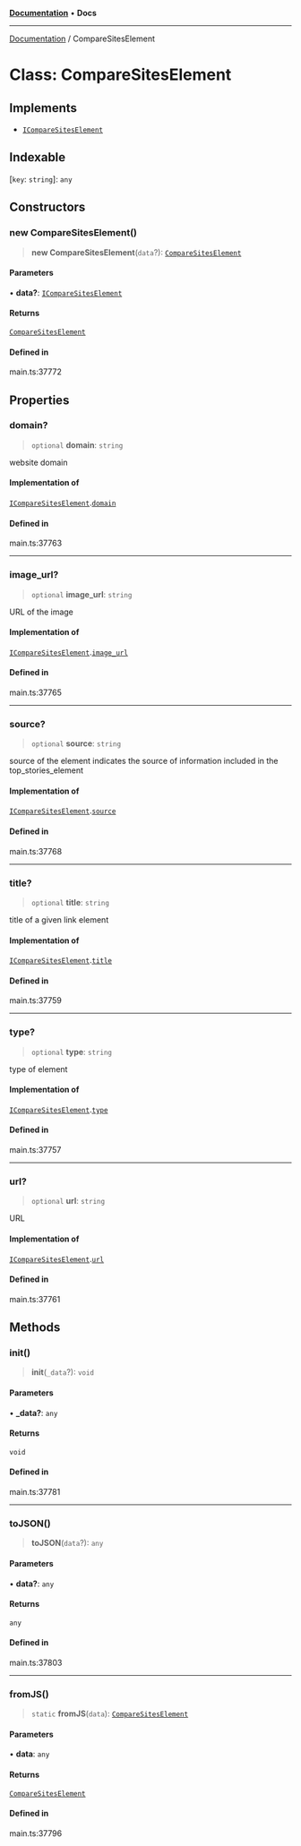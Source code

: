 [**Documentation**](../README.md) • **Docs**

***

[Documentation](../README.md) / CompareSitesElement

# Class: CompareSitesElement

## Implements

- [`ICompareSitesElement`](../interfaces/ICompareSitesElement.md)

## Indexable

 \[`key`: `string`\]: `any`

## Constructors

### new CompareSitesElement()

> **new CompareSitesElement**(`data`?): [`CompareSitesElement`](CompareSitesElement.md)

#### Parameters

• **data?**: [`ICompareSitesElement`](../interfaces/ICompareSitesElement.md)

#### Returns

[`CompareSitesElement`](CompareSitesElement.md)

#### Defined in

main.ts:37772

## Properties

### domain?

> `optional` **domain**: `string`

website domain

#### Implementation of

[`ICompareSitesElement`](../interfaces/ICompareSitesElement.md).[`domain`](../interfaces/ICompareSitesElement.md#domain)

#### Defined in

main.ts:37763

***

### image\_url?

> `optional` **image\_url**: `string`

URL of the image

#### Implementation of

[`ICompareSitesElement`](../interfaces/ICompareSitesElement.md).[`image_url`](../interfaces/ICompareSitesElement.md#image_url)

#### Defined in

main.ts:37765

***

### source?

> `optional` **source**: `string`

source of the element
indicates the source of information included in the top_stories_element

#### Implementation of

[`ICompareSitesElement`](../interfaces/ICompareSitesElement.md).[`source`](../interfaces/ICompareSitesElement.md#source)

#### Defined in

main.ts:37768

***

### title?

> `optional` **title**: `string`

title of a given link element

#### Implementation of

[`ICompareSitesElement`](../interfaces/ICompareSitesElement.md).[`title`](../interfaces/ICompareSitesElement.md#title)

#### Defined in

main.ts:37759

***

### type?

> `optional` **type**: `string`

type of element

#### Implementation of

[`ICompareSitesElement`](../interfaces/ICompareSitesElement.md).[`type`](../interfaces/ICompareSitesElement.md#type)

#### Defined in

main.ts:37757

***

### url?

> `optional` **url**: `string`

URL

#### Implementation of

[`ICompareSitesElement`](../interfaces/ICompareSitesElement.md).[`url`](../interfaces/ICompareSitesElement.md#url)

#### Defined in

main.ts:37761

## Methods

### init()

> **init**(`_data`?): `void`

#### Parameters

• **\_data?**: `any`

#### Returns

`void`

#### Defined in

main.ts:37781

***

### toJSON()

> **toJSON**(`data`?): `any`

#### Parameters

• **data?**: `any`

#### Returns

`any`

#### Defined in

main.ts:37803

***

### fromJS()

> `static` **fromJS**(`data`): [`CompareSitesElement`](CompareSitesElement.md)

#### Parameters

• **data**: `any`

#### Returns

[`CompareSitesElement`](CompareSitesElement.md)

#### Defined in

main.ts:37796
